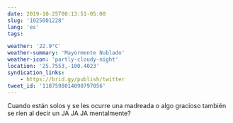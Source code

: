 ```yaml
---
date: 2019-10-25T00:13:51-05:00
slug: '1025001228'
lang: 'es'
tags:

weather: '22.9°C'
weather-summary: 'Mayormente Nublado'
weather-icon: 'partly-cloudy-night'
location: '25.7553,-100.4023'
syndication_links:
    - https://brid.gy/publish/twitter
tweet_id: '1187598014090797056'
---
```

Cuando están solos y se les ocurre una madreada o algo gracioso también se ríen al decir un JA JA JA mentalmente? 